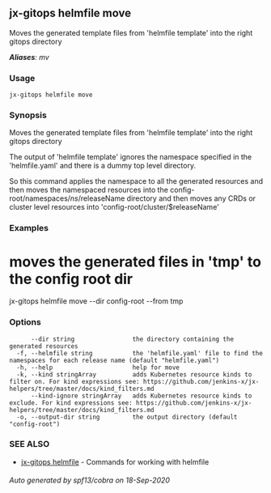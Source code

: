 ## jx-gitops helmfile move

Moves the generated template files from 'helmfile template' into the right gitops directory

***Aliases**: mv*

### Usage

```
jx-gitops helmfile move
```

### Synopsis

Moves the generated template files from 'helmfile template' into the right gitops directory
  
The output of 'helmfile template' ignores the namespace specified in the 'helmfile.yaml' and there is a dummy top level directory. 

So this command applies the namespace to all the generated resources and then moves the namespaced resources into the config-root/namespaces/$ns/$releaseName directory and then moves any CRDs or cluster level resources into 'config-root/cluster/$releaseName'

### Examples

  # moves the generated files in 'tmp' to the config root dir
  jx-gitops helmfile move --dir config-root --from tmp

### Options

```
      --dir string                the directory containing the generated resources
  -f, --helmfile string           the 'helmfile.yaml' file to find the namespaces for each release name (default "helmfile.yaml")
  -h, --help                      help for move
  -k, --kind stringArray          adds Kubernetes resource kinds to filter on. For kind expressions see: https://github.com/jenkins-x/jx-helpers/tree/master/docs/kind_filters.md
      --kind-ignore stringArray   adds Kubernetes resource kinds to exclude. For kind expressions see: https://github.com/jenkins-x/jx-helpers/tree/master/docs/kind_filters.md
  -o, --output-dir string         the output directory (default "config-root")
```

### SEE ALSO

* [jx-gitops helmfile](jx-gitops_helmfile.md)	 - Commands for working with helmfile

###### Auto generated by spf13/cobra on 18-Sep-2020

